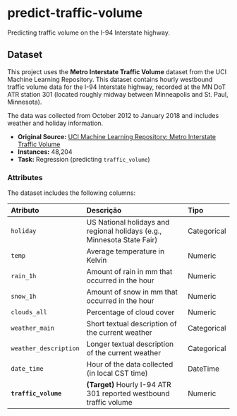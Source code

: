 # predict-traffic-volume
Predicting traffic volume on the I-94 Interstate highway.

## Dataset

This project uses the **Metro Interstate Traffic Volume** dataset from the UCI Machine Learning Repository. This dataset contains hourly westbound traffic volume data for the I-94 Interstate highway, recorded at the MN DoT ATR station 301 (located roughly midway between Minneapolis and St. Paul, Minnesota).

The data was collected from October 2012 to January 2018 and includes weather and holiday information.

- **Original Source:** [UCI Machine Learning Repository: Metro Interstate Traffic Volume](https://archive.ics.uci.edu/dataset/492/metro+interstate+traffic-volume)
- **Instances:** 48,204
- **Task:** Regression (predicting `traffic_volume`)

### Attributes

The dataset includes the following columns:

| Atributo | Descrição | Tipo |
| :--- | :--- | :--- |
| `holiday` | US National holidays and regional holidays (e.g., Minnesota State Fair) | Categorical |
| `temp` | Average temperature in Kelvin | Numeric |
| `rain_1h` | Amount of rain in mm that occurred in the hour | Numeric |
| `snow_1h` | Amount of snow in mm that occurred in the hour | Numeric |
| `clouds_all` | Percentage of cloud cover | Numeric |
| `weather_main` | Short textual description of the current weather | Categorical |
| `weather_description` | Longer textual description of the current weather | Categorical |
| `date_time` | Hour of the data collected (in local CST time) | DateTime |
| **`traffic_volume`** | **(Target)** Hourly I-94 ATR 301 reported westbound traffic volume | Numeric |




